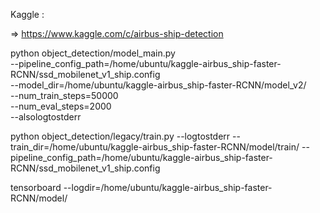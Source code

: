 Kaggle :

=> https://www.kaggle.com/c/airbus-ship-detection


python object_detection/model_main.py \
    --pipeline_config_path=/home/ubuntu/kaggle-airbus_ship-faster-RCNN/ssd_mobilenet_v1_ship.config \
    --model_dir=/home/ubuntu/kaggle-airbus_ship-faster-RCNN/model_v2/ \
    --num_train_steps=50000 \
    --num_eval_steps=2000 \
    --alsologtostderr



python object_detection/legacy/train.py --logtostderr --train_dir=/home/ubuntu/kaggle-airbus_ship-faster-RCNN/model/train/ --pipeline_config_path=/home/ubuntu/kaggle-airbus_ship-faster-RCNN/ssd_mobilenet_v1_ship.config 



tensorboard --logdir=/home/ubuntu/kaggle-airbus_ship-faster-RCNN/model/